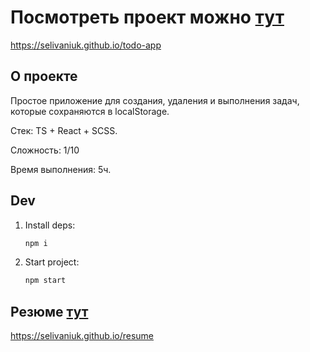 # Посмотреть проект можно [тут](https://selivaniuk.github.io/todo-app)

https://selivaniuk.github.io/todo-app


## О проекте

Простое приложение для создания, удаления и выполнения задач, которые сохраняются в localStorage.

Стек: TS + React + SCSS.

Сложность: 1/10

Время выполнения: 5ч.


## Dev

1. Install deps: 
   ```bash
   npm i
   ```

2. Start project:
   ```bash
   npm start
   ```


## Резюме [тут](https://selivaniuk.github.io/resume)

https://selivaniuk.github.io/resume
